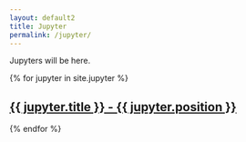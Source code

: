 ```yaml
---
layout: default2
title: Jupyter
permalink: /jupyter/
---
```



Jupyters will be here.  
  
{% for jupyter in site.jupyter  %}
  <h2>
    <a href="{{ jupyter.url }}"> 
   {{ jupyter.title }} - {{ jupyter.position }}
 </a>  
</h2>


{% endfor %}
